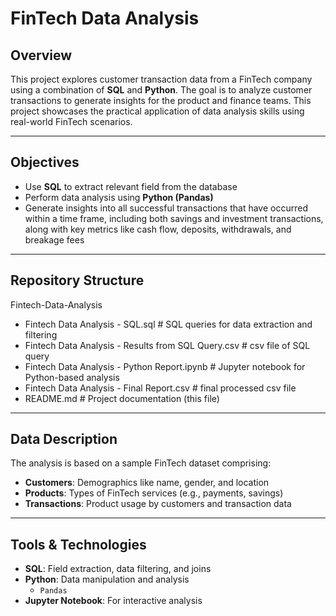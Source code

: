 # **FinTech Data Analysis**

##  Overview
This project explores customer transaction data from a FinTech company using a combination of **SQL** and **Python**. The goal is to analyze customer transactions to generate insights for the product and finance teams. This project showcases the practical application of data analysis skills using real-world FinTech scenarios.

---

## Objectives
- Use **SQL** to extract relevant field from the database
- Perform data analysis using **Python (Pandas)**
- Generate insights into all successful transactions that have occurred within a time frame, including both savings and investment transactions, along with key metrics like cash flow, deposits, withdrawals, and breakage fees

---

## Repository Structure
Fintech-Data-Analysis
- Fintech Data Analysis - SQL.sql # SQL queries for data extraction and filtering
- Fintech Data Analysis - Results from SQL Query.csv # csv file of SQL query
- Fintech Data Analysis - Python Report.ipynb # Jupyter notebook for Python-based analysis
- Fintech Data Analysis - Final Report.csv # final processed csv file
- README.md # Project documentation (this file)

---

##  Data Description
The analysis is based on a sample FinTech dataset comprising:
- **Customers**: Demographics like name, gender, and location
- **Products**: Types of FinTech services (e.g., payments, savings)
- **Transactions**: Product usage by customers and transaction data

---

##  Tools & Technologies
- **SQL**: Field extraction, data filtering, and joins
- **Python**: Data manipulation and analysis
  - `Pandas`
- **Jupyter Notebook**: For interactive analysis


  
